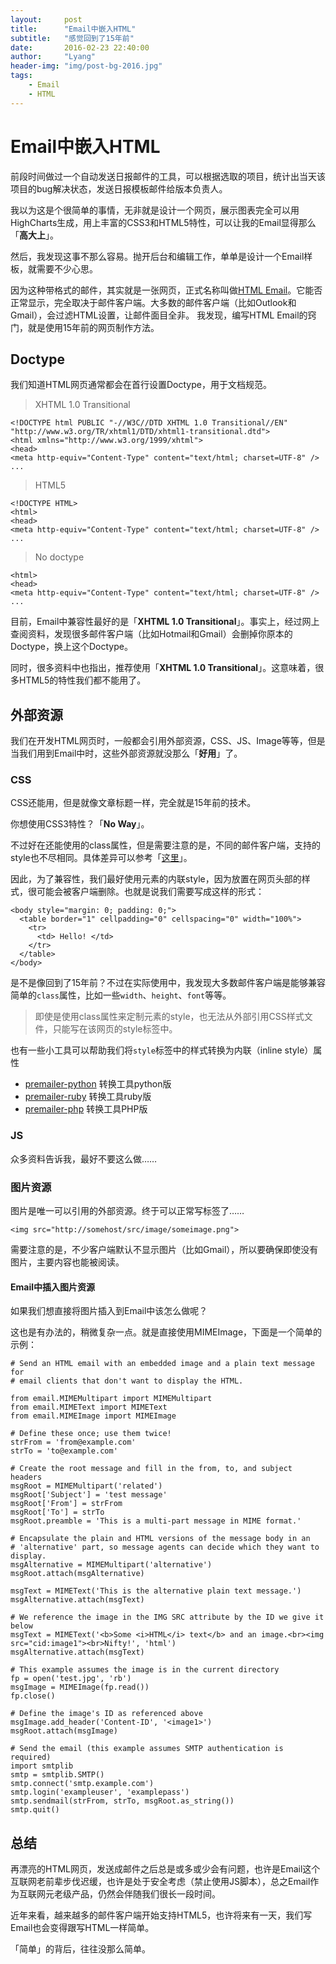 ```yaml
---
layout:     post
title:      "Email中嵌入HTML"
subtitle:   "感觉回到了15年前"
date:       2016-02-23 22:40:00
author:     "Lyang"
header-img: "img/post-bg-2016.jpg"
tags:
    - Email
    - HTML
---
```




# Email中嵌入HTML

前段时间做过一个自动发送日报邮件的工具，可以根据选取的项目，统计出当天该项目的bug解决状态，发送日报模板邮件给版本负责人。

我以为这是个很简单的事情，无非就是设计一个网页，展示图表完全可以用HighCharts生成，用上丰富的CSS3和HTML5特性，可以让我的Email显得那么「**高大上**」。

然后，我发现这事不那么容易。抛开后台和编辑工作，单单是设计一个Email样板，就需要不少心思。

因为这种带格式的邮件，其实就是一张网页，正式名称叫做[HTML Email](https://en.wikipedia.org/wiki/HTML_email)。它能否正常显示，完全取决于邮件客户端。大多数的邮件客户端（比如Outlook和Gmail），会过滤HTML设置，让邮件面目全非。
我发现，编写HTML Email的窍门，就是使用15年前的网页制作方法。

## Doctype
我们知道HTML网页通常都会在首行设置Doctype，用于文档规范。

> XHTML 1.0 Transitional

    <!DOCTYPE html PUBLIC "-//W3C//DTD XHTML 1.0 Transitional//EN" 
    "http://www.w3.org/TR/xhtml1/DTD/xhtml1-transitional.dtd">
    <html xmlns="http://www.w3.org/1999/xhtml">
    <head>
    <meta http-equiv="Content-Type" content="text/html; charset=UTF-8" />
    ...

> HTML5

    <!DOCTYPE HTML>
    <html>
    <head>
    <meta http-equiv="Content-Type" content="text/html; charset=UTF-8" />
    ...

> No doctype

    <html>
    <head>
    <meta http-equiv="Content-Type" content="text/html; charset=UTF-8" />
    ...

目前，Email中兼容性最好的是「**XHTML 1.0 Transitional**」。事实上，经过网上查阅资料，发现很多邮件客户端（比如Hotmail和Gmail）会删掉你原本的Doctype，换上这个Doctype。

同时，很多资料中也指出，推荐使用「**XHTML 1.0 Transitional**」。这意味着，很多HTML5的特性我们都不能用了。

## 外部资源
我们在开发HTML网页时，一般都会引用外部资源，CSS、JS、Image等等，但是当我们用到Email中时，这些外部资源就没那么「**好用**」了。

### CSS
CSS还能用，但是就像文章标题一样，完全就是15年前的技术。

你想使用CSS3特性？「**No Way**」。

不过好在还能使用的class属性，但是需要注意的是，不同的邮件客户端，支持的style也不尽相同。具体差异可以参考「[这里](https://www.campaignmonitor.com/css/)」。

因此，为了兼容性，我们最好使用元素的内联style，因为放置在网页头部的样式，很可能会被客户端删除。也就是说我们需要写成这样的形式：

    <body style="margin: 0; padding: 0;">
      <table border="1" cellpadding="0" cellspacing="0" width="100%">
        <tr> 
          <td> Hello! </td>
        </tr>
      </table>
    </body>

是不是像回到了15年前？不过在实际使用中，我发现大多数邮件客户端是能够兼容简单的`class`属性，比如一些`width`、`height`、`font`等等。

> 即使是使用class属性来定制元素的style，也无法从外部引用CSS样式文件，只能写在该网页的style标签中。

也有一些小工具可以帮助我们将`style`标签中的样式转换为内联（inline style）属性
- [premailer-python](https://github.com/peterbe/premailer) 转换工具python版
- [premailer-ruby](https://github.com/premailer/premailer) 转换工具ruby版
- [premailer-php](https://github.com/onassar/PHP-Premailer) 转换工具PHP版

### JS
众多资料告诉我，最好不要这么做……

### 图片资源
图片是唯一可以引用的外部资源。终于可以正常写标签了……

    <img src="http://somehost/src/image/someimage.png">

需要注意的是，不少客户端默认不显示图片（比如Gmail），所以要确保即使没有图片，主要内容也能被阅读。

#### Email中插入图片资源
如果我们想直接将图片插入到Email中该怎么做呢？

这也是有办法的，稍微复杂一点。就是直接使用MIMEImage，下面是一个简单的示例：

    # Send an HTML email with an embedded image and a plain text message for
    # email clients that don't want to display the HTML.

    from email.MIMEMultipart import MIMEMultipart
    from email.MIMEText import MIMEText
    from email.MIMEImage import MIMEImage

    # Define these once; use them twice!
    strFrom = 'from@example.com'
    strTo = 'to@example.com'

    # Create the root message and fill in the from, to, and subject headers
    msgRoot = MIMEMultipart('related')
    msgRoot['Subject'] = 'test message'
    msgRoot['From'] = strFrom
    msgRoot['To'] = strTo
    msgRoot.preamble = 'This is a multi-part message in MIME format.'

    # Encapsulate the plain and HTML versions of the message body in an
    # 'alternative' part, so message agents can decide which they want to display.
    msgAlternative = MIMEMultipart('alternative')
    msgRoot.attach(msgAlternative)

    msgText = MIMEText('This is the alternative plain text message.')
    msgAlternative.attach(msgText)

    # We reference the image in the IMG SRC attribute by the ID we give it below
    msgText = MIMEText('<b>Some <i>HTML</i> text</b> and an image.<br><img src="cid:image1"><br>Nifty!', 'html')
    msgAlternative.attach(msgText)

    # This example assumes the image is in the current directory
    fp = open('test.jpg', 'rb')
    msgImage = MIMEImage(fp.read())
    fp.close()

    # Define the image's ID as referenced above
    msgImage.add_header('Content-ID', '<image1>')
    msgRoot.attach(msgImage)

    # Send the email (this example assumes SMTP authentication is required)
    import smtplib
    smtp = smtplib.SMTP()
    smtp.connect('smtp.example.com')
    smtp.login('exampleuser', 'examplepass')
    smtp.sendmail(strFrom, strTo, msgRoot.as_string())
    smtp.quit()


## 总结
再漂亮的HTML网页，发送成邮件之后总是或多或少会有问题，也许是Email这个互联网老前辈步伐迟缓，也许是处于安全考虑（禁止使用JS脚本），总之Email作为互联网元老级产品，仍然会伴随我们很长一段时间。

近年来看，越来越多的邮件客户端开始支持HTML5，也许将来有一天，我们写Email也会变得跟写HTML一样简单。

「简单」的背后，往往没那么简单。






